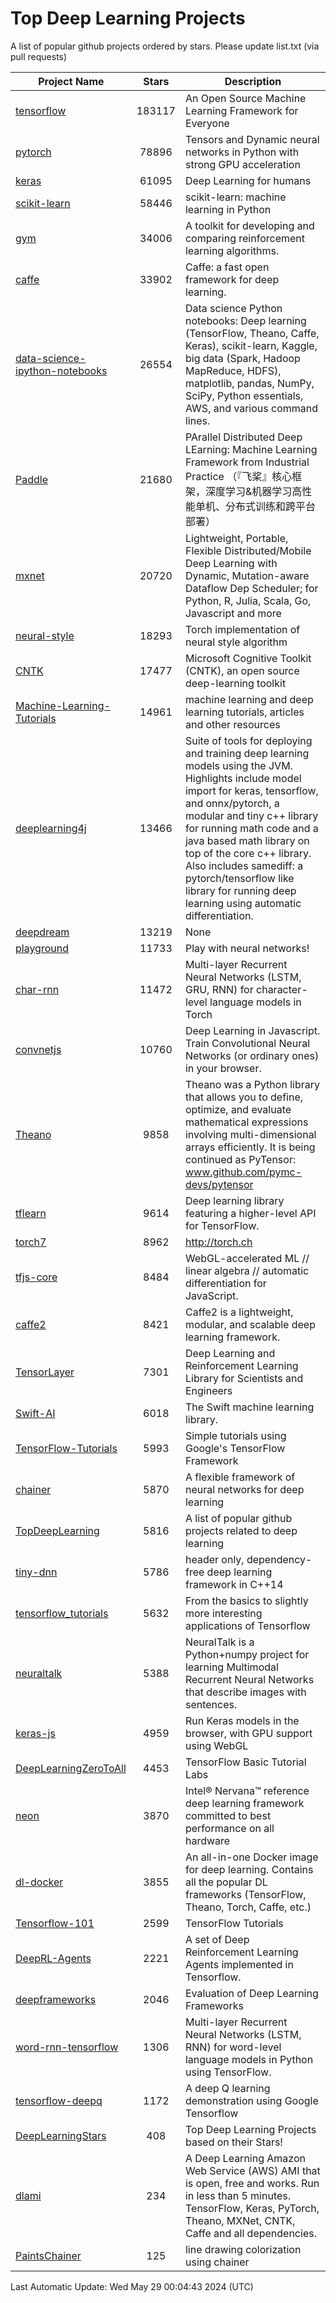 # Top Deep Learning Projects
A list of popular github projects ordered by stars.
Please update list.txt (via pull requests)

|Project Name| Stars | Description |
| ---------- |:-----:| ----------- |
| [tensorflow](https://github.com/tensorflow/tensorflow) | 183117 | An Open Source Machine Learning Framework for Everyone |
| [pytorch](https://github.com/pytorch/pytorch) | 78896 | Tensors and Dynamic neural networks in Python with strong GPU acceleration |
| [keras](https://github.com/keras-team/keras) | 61095 | Deep Learning for humans |
| [scikit-learn](https://github.com/scikit-learn/scikit-learn) | 58446 | scikit-learn: machine learning in Python |
| [gym](https://github.com/openai/gym) | 34006 | A toolkit for developing and comparing reinforcement learning algorithms. |
| [caffe](https://github.com/BVLC/caffe) | 33902 | Caffe: a fast open framework for deep learning. |
| [data-science-ipython-notebooks](https://github.com/donnemartin/data-science-ipython-notebooks) | 26554 | Data science Python notebooks: Deep learning (TensorFlow, Theano, Caffe, Keras), scikit-learn, Kaggle, big data (Spark, Hadoop MapReduce, HDFS), matplotlib, pandas, NumPy, SciPy, Python essentials, AWS, and various command lines. |
| [Paddle](https://github.com/PaddlePaddle/Paddle) | 21680 | PArallel Distributed Deep LEarning: Machine Learning Framework from Industrial Practice （『飞桨』核心框架，深度学习&机器学习高性能单机、分布式训练和跨平台部署） |
| [mxnet](https://github.com/apache/mxnet) | 20720 | Lightweight, Portable, Flexible Distributed/Mobile Deep Learning with Dynamic, Mutation-aware Dataflow Dep Scheduler; for Python, R, Julia, Scala, Go, Javascript and more |
| [neural-style](https://github.com/jcjohnson/neural-style) | 18293 | Torch implementation of neural style algorithm |
| [CNTK](https://github.com/microsoft/CNTK) | 17477 | Microsoft Cognitive Toolkit (CNTK), an open source deep-learning toolkit |
| [Machine-Learning-Tutorials](https://github.com/ujjwalkarn/Machine-Learning-Tutorials) | 14961 | machine learning and deep learning tutorials, articles and other resources  |
| [deeplearning4j](https://github.com/deeplearning4j/deeplearning4j) | 13466 | Suite of tools for deploying and training deep learning models using the JVM. Highlights include model import for keras, tensorflow, and onnx/pytorch, a modular and tiny c++ library for running math code and a java based math library on top of the core c++ library. Also includes samediff: a pytorch/tensorflow like library for running deep learning using automatic differentiation. |
| [deepdream](https://github.com/google/deepdream) | 13219 | None |
| [playground](https://github.com/tensorflow/playground) | 11733 | Play with neural networks! |
| [char-rnn](https://github.com/karpathy/char-rnn) | 11472 | Multi-layer Recurrent Neural Networks (LSTM, GRU, RNN) for character-level language models in Torch |
| [convnetjs](https://github.com/karpathy/convnetjs) | 10760 | Deep Learning in Javascript. Train Convolutional Neural Networks (or ordinary ones) in your browser. |
| [Theano](https://github.com/Theano/Theano) | 9858 | Theano was a Python library that allows you to define, optimize, and evaluate mathematical expressions involving multi-dimensional arrays efficiently. It is being continued as PyTensor: www.github.com/pymc-devs/pytensor |
| [tflearn](https://github.com/tflearn/tflearn) | 9614 | Deep learning library featuring a higher-level API for TensorFlow. |
| [torch7](https://github.com/torch/torch7) | 8962 | http://torch.ch |
| [tfjs-core](https://github.com/tensorflow/tfjs-core) | 8484 | WebGL-accelerated ML // linear algebra // automatic differentiation for JavaScript. |
| [caffe2](https://github.com/facebookarchive/caffe2) | 8421 | Caffe2 is a lightweight, modular, and scalable deep learning framework. |
| [TensorLayer](https://github.com/tensorlayer/TensorLayer) | 7301 | Deep Learning and Reinforcement Learning Library for Scientists and Engineers  |
| [Swift-AI](https://github.com/Swift-AI/Swift-AI) | 6018 | The Swift machine learning library. |
| [TensorFlow-Tutorials](https://github.com/nlintz/TensorFlow-Tutorials) | 5993 | Simple tutorials using Google's TensorFlow Framework |
| [chainer](https://github.com/chainer/chainer) | 5870 | A flexible framework of neural networks for deep learning |
| [TopDeepLearning](https://github.com/aymericdamien/TopDeepLearning) | 5816 | A list of popular github projects related to deep learning |
| [tiny-dnn](https://github.com/tiny-dnn/tiny-dnn) | 5786 | header only, dependency-free deep learning framework in C++14 |
| [tensorflow_tutorials](https://github.com/pkmital/tensorflow_tutorials) | 5632 | From the basics to slightly more interesting applications of Tensorflow |
| [neuraltalk](https://github.com/karpathy/neuraltalk) | 5388 | NeuralTalk is a Python+numpy project for learning Multimodal Recurrent Neural Networks that describe images with sentences. |
| [keras-js](https://github.com/transcranial/keras-js) | 4959 | Run Keras models in the browser, with GPU support using WebGL |
| [DeepLearningZeroToAll](https://github.com/hunkim/DeepLearningZeroToAll) | 4453 | TensorFlow Basic Tutorial Labs |
| [neon](https://github.com/NervanaSystems/neon) | 3870 | Intel® Nervana™ reference deep learning framework committed to best performance on all hardware |
| [dl-docker](https://github.com/floydhub/dl-docker) | 3855 | An all-in-one Docker image for deep learning. Contains all the popular DL frameworks (TensorFlow, Theano, Torch, Caffe, etc.) |
| [Tensorflow-101](https://github.com/sjchoi86/Tensorflow-101) | 2599 | TensorFlow Tutorials |
| [DeepRL-Agents](https://github.com/awjuliani/DeepRL-Agents) | 2221 | A set of Deep Reinforcement Learning Agents implemented in Tensorflow. |
| [deepframeworks](https://github.com/zer0n/deepframeworks) | 2046 | Evaluation of Deep Learning Frameworks |
| [word-rnn-tensorflow](https://github.com/hunkim/word-rnn-tensorflow) | 1306 | Multi-layer Recurrent Neural Networks (LSTM, RNN) for word-level language models in Python using TensorFlow. |
| [tensorflow-deepq](https://github.com/siemanko/tensorflow-deepq) | 1172 | A deep Q learning demonstration using Google Tensorflow |
| [DeepLearningStars](https://github.com/hunkim/DeepLearningStars) | 408 | Top Deep Learning Projects based on their Stars! |
| [dlami](https://github.com/ritchieng/dlami) | 234 | A Deep Learning Amazon Web Service (AWS) AMI that is open, free and works. Run in less than 5 minutes. TensorFlow, Keras, PyTorch, Theano, MXNet, CNTK, Caffe and all dependencies. |
| [PaintsChainer](https://github.com/taizan/PaintsChainer) | 125 | line drawing colorization using chainer |

Last Automatic Update: Wed May 29 00:04:43 2024 (UTC)
